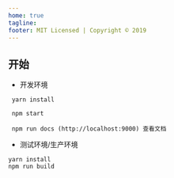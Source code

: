 ```yaml
---
home: true
tagline:
footer: MIT Licensed | Copyright © 2019
---
```


## 开始

- 开发环境

```shell
 yarn install

 npm start

 npm run docs (http://localhost:9000) 查看文档
```

- 测试环境/生产环境

```shell
yarn install
npm run build
```
